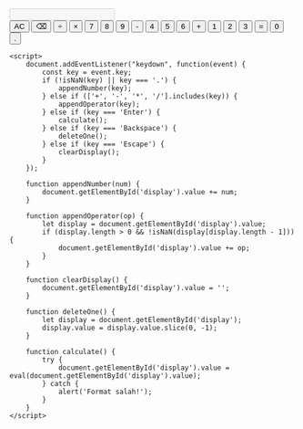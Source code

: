 <!DOCTYPE html>
<html lang="en">
<head>
    <meta charset="UTF-8">
    <meta name="viewport" content="width=device-width, initial-scale=1.0">
    <title>Kalkulator</title>
    <link rel="stylesheet" href="kalcss.css">
</head>
<body>
    <div class="calculator">
        <input type="text" class="display" id="display" disabled>
        <div class="buttons">
            <button class="clear" onclick="clearDisplay()">AC</button>
            <button class="delete" onclick="deleteOne()">⌫</button>
            <button class="operator" onclick="appendOperator('/')">÷</button>
            <button class="operator" onclick="appendOperator('*')">×</button>
            <button onclick="appendNumber('7')">7</button>
            <button onclick="appendNumber('8')">8</button>
            <button onclick="appendNumber('9')">9</button>
            <button class="operator" onclick="appendOperator('-')">-</button>
            <button onclick="appendNumber('4')">4</button>
            <button onclick="appendNumber('5')">5</button>
            <button onclick="appendNumber('6')">6</button>
            <button class="operator" onclick="appendOperator('+')">+</button>
            <button onclick="appendNumber('1')">1</button>
            <button onclick="appendNumber('2')">2</button>
            <button onclick="appendNumber('3')">3</button>
            <button class="equal" onclick="calculate()">=</button>
            <button onclick="appendNumber('0')">0</button>
            <button onclick="appendNumber('.')">.</button>
        </div>
    </div>

    <script>
        document.addEventListener("keydown", function(event) {
            const key = event.key;
            if (!isNaN(key) || key === '.') {
                appendNumber(key);
            } else if (['+', '-', '*', '/'].includes(key)) {
                appendOperator(key);
            } else if (key === 'Enter') {
                calculate();
            } else if (key === 'Backspace') {
                deleteOne();
            } else if (key === 'Escape') {
                clearDisplay();
            }
        });

        function appendNumber(num) {
            document.getElementById('display').value += num;
        }

        function appendOperator(op) {
            let display = document.getElementById('display').value;
            if (display.length > 0 && !isNaN(display[display.length - 1])) {
                document.getElementById('display').value += op;
            }
        }

        function clearDisplay() {
            document.getElementById('display').value = '';
        }

        function deleteOne() {
            let display = document.getElementById('display');
            display.value = display.value.slice(0, -1);
        }

        function calculate() {
            try {
                document.getElementById('display').value = eval(document.getElementById('display').value);
            } catch {
                alert('Format salah!');
            }
        }
    </script>
</body>
</html>
